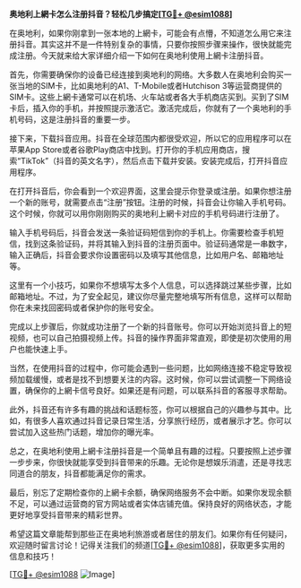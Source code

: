 **奥地利上網卡怎么注册抖音？轻松几步搞定[[TG💪+ @esim1088](https://t.me/s/esim1088)]**

在奥地利，如果你刚拿到一张本地的上網卡，可能会有点懵，不知道怎么用它来注册抖音。其实这并不是一件特别复杂的事情，只要你按照步骤来操作，很快就能完成注册。今天就来给大家详细介绍一下如何在奥地利使用上網卡注册抖音。

首先，你需要确保你的设备已经连接到奥地利的网络。大多数人在奥地利会购买一张当地的SIM卡，比如奥地利的A1、T-Mobile或者Hutchison 3等运营商提供的SIM卡。这些上網卡通常可以在机场、火车站或者各大手机商店买到。买到了SIM卡后，插入你的手机，并按照提示激活它。激活完成后，你就有了一个奥地利的手机号码，这是注册抖音的重要一步。

接下来，下载抖音应用。抖音在全球范围内都很受欢迎，所以它的应用程序可以在苹果App Store或者谷歌Play商店中找到。打开你的手机应用商店，搜索“TikTok”（抖音的英文名字），然后点击下载并安装。安装完成后，打开抖音应用程序。

在打开抖音后，你会看到一个欢迎界面，这里会提示你登录或注册。如果你想注册一个新的账号，就需要点击“注册”按钮。注册的时候，抖音会让你输入手机号码。这个时候，你就可以用你刚刚购买的奥地利上網卡对应的手机号码进行注册了。

输入手机号码后，抖音会发送一条验证码短信到你的手机上。你需要检查手机短信，找到这条验证码，并将其输入到抖音的注册页面中。验证码通常是一串数字，输入正确后，抖音会要求你设置密码以及填写其他信息，比如用户名、邮箱地址等。

这里有一个小技巧，如果你不想填写太多个人信息，可以选择跳过某些步骤，比如邮箱地址。不过，为了安全起见，建议你尽量完整地填写所有信息，这样可以帮助你在未来找回密码或者保护你的账号安全。

完成以上步骤后，你就成功注册了一个新的抖音账号。你可以开始浏览抖音上的短视频，也可以自己拍摄视频上传。抖音的操作界面非常直观，即使是初次使用的用户也能快速上手。

当然，在使用抖音的过程中，你可能会遇到一些问题，比如网络连接不稳定导致视频加载缓慢，或者是找不到想要关注的内容。这时候，你可以尝试调整一下网络设置，确保你的上網卡信号良好。如果还是有问题，可以联系抖音的客服寻求帮助。

此外，抖音还有许多有趣的挑战和话题标签，你可以根据自己的兴趣参与其中。比如，有很多人喜欢通过抖音记录日常生活，分享旅行经历，或者展示才艺。你可以尝试加入这些热门话题，增加你的曝光率。

总之，在奥地利使用上網卡注册抖音是一个简单且有趣的过程。只要按照上述步骤一步步来，你很快就能享受到抖音带来的乐趣。无论你是想娱乐消遣，还是寻找志同道合的朋友，抖音都能满足你的需求。

最后，别忘了定期检查你的上網卡余额，确保网络服务不会中断。如果你发现余额不足，可以通过运营商的官方网站或者实体店铺充值。保持良好的网络状态，才能更好地享受抖音带来的精彩世界。

希望这篇文章能帮到那些正在奥地利旅游或者居住的朋友们。如果你有任何疑问，欢迎随时留言讨论！记得关注我们的频道[[TG💪+ @esim1088](https://t.me/s/esim1088)]，获取更多实用的信息和技巧！

[[TG💪+ @esim1088](https://t.me/s/esim1088) ![Image](https://i.postimg.cc/4NQfJmqS/Snipaste-2025-05-13-00-14-12.png)]